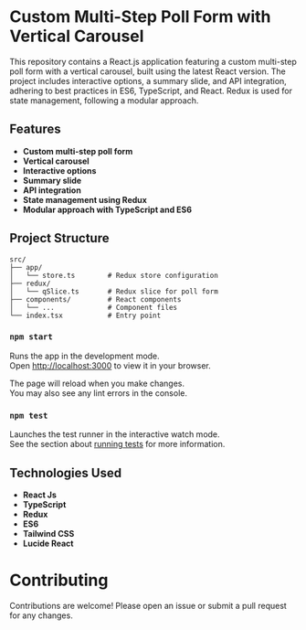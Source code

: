 # Custom Multi-Step Poll Form with Vertical Carousel

This repository contains a React.js application featuring a custom multi-step poll form with a vertical carousel, built using the latest React version. The project includes interactive options, a summary slide, and API integration, adhering to best practices in ES6, TypeScript, and React. Redux is used for state management, following a modular approach.

## Features

- **Custom multi-step poll form**
- **Vertical carousel**
- **Interactive options**
- **Summary slide**
- **API integration**
- **State management using Redux**
- **Modular approach with TypeScript and ES6**

## Project Structure

```plaintext
src/
├── app/
│   └── store.ts        # Redux store configuration
├── redux/
│   └── qSlice.ts       # Redux slice for poll form
├── components/         # React components
│   └── ...             # Component files
└── index.tsx           # Entry point
```

### `npm start`

Runs the app in the development mode.\
Open [http://localhost:3000](http://localhost:3000) to view it in your browser.

The page will reload when you make changes.\
You may also see any lint errors in the console.

### `npm test`

Launches the test runner in the interactive watch mode.\
See the section about [running tests](https://facebook.github.io/create-react-app/docs/running-tests) for more information.

## Technologies Used

- **React Js**
- **TypeScript**
- **Redux**
- **ES6**
- **Tailwind CSS**
- **Lucide React**


# Contributing

Contributions are welcome! Please open an issue or submit a pull request for any changes.